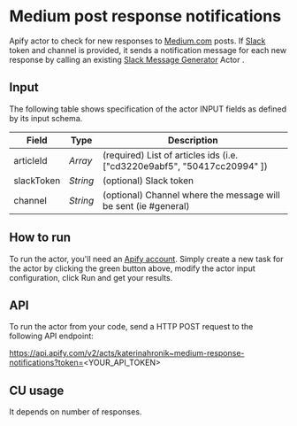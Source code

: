# Medium post response notifications

Apify actor to check for new responses to [Medium.com](https://medium.com/) posts. If [Slack](https://slack.com/intl/en-cz/) token and channel is provided, it sends a notification message for each new response by calling an existing [Slack Message Generator](https://apify.com/katerinahronik/slack-message) Actor . 

## Input 

The following table shows specification of the actor INPUT fields as defined by its input schema. 

Field |	Type	| Description
---| ---| ---|
articleId|	*Array*|	(required) List of articles ids (i.e. ["cd3220e9abf5", "50417cc20994" ])
slackToken|	*String*|	(optional) Slack token
channel|	*String*|	(optional) Channel where the message will be sent (ie #general)

## How to run

To run the actor, you'll need an [Apify account](https://my.apify.com/). Simply create a new task for the actor by clicking the green button above, modify the actor input configuration, click Run and get your results.

## API

To run the actor from your code, send a HTTP POST request to the following API endpoint: 

https://api.apify.com/v2/acts/katerinahronik~medium-response-notifications?token=<YOUR_API_TOKEN>

## CU usage 

It depends on number of responses.
